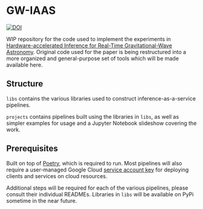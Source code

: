 # GW-IAAS
[![DOI](https://zenodo.org/badge/DOI/10.5281/zenodo.5567703.svg)](https://doi.org/10.5281/zenodo.5567703)

WIP repository for the code used to implement the experiments in [Hardware-accelerated Inference for Real-Time Gravitational-Wave Astronomy](https://arxiv.org/abs/2108.12430). Original code used for the paper is being restructured into a more organized and general-purpose set of tools which will be made available here.

## Structure
`libs` contains the various libraries used to construct inference-as-a-service pipelines.

`projects` contains pipelines built using the libraries in `libs`, as well as simpler examples for usage and a Jupyter Notebook slideshow covering the work.

## Prerequisites
Built on top of [Poetry](https://python-poetry.org), which is required to run. Most pipelines will also require a user-managed Google Cloud [service account key](https://cloud.google.com/iam/docs/creating-managing-service-account-keys#creating_service_account_keys) for deploying clients and services on cloud resources.

Additional steps will be required for each of the various pipelines, please consult their individual READMEs. Libraries in `libs` will be available on PyPi sometime in the near future.

